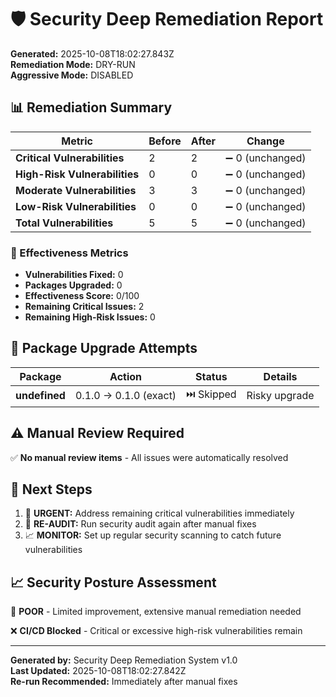 # 🛡️ Security Deep Remediation Report

**Generated:** 2025-10-08T18:02:27.843Z  
**Remediation Mode:** DRY-RUN  
**Aggressive Mode:** DISABLED

## 📊 Remediation Summary

| Metric | Before | After | Change |
|--------|---------|-------|--------|
| **Critical Vulnerabilities** | 2 | 2 | ➖ 0 (unchanged) |
| **High-Risk Vulnerabilities** | 0 | 0 | ➖ 0 (unchanged) |
| **Moderate Vulnerabilities** | 3 | 3 | ➖ 0 (unchanged) |
| **Low-Risk Vulnerabilities** | 0 | 0 | ➖ 0 (unchanged) |
| **Total Vulnerabilities** | 5 | 5 | ➖ 0 (unchanged) |

### 🎯 Effectiveness Metrics
- **Vulnerabilities Fixed:** 0
- **Packages Upgraded:** 0
- **Effectiveness Score:** 0/100
- **Remaining Critical Issues:** 2
- **Remaining High-Risk Issues:** 0

## 🔧 Package Upgrade Attempts

| Package | Action | Status | Details |
|---------|--------|--------|---------|
| **undefined** | 0.1.0 → 0.1.0 (exact) | ⏭️ Skipped | Risky upgrade |

## ⚠️ Manual Review Required

✅ **No manual review items** - All issues were automatically resolved

## 🚀 Next Steps

1. 🚨 **URGENT:** Address remaining critical vulnerabilities immediately
2. 🔄 **RE-AUDIT:** Run security audit again after manual fixes
3. 📈 **MONITOR:** Set up regular security scanning to catch future vulnerabilities

## 📈 Security Posture Assessment

🔴 **POOR** - Limited improvement, extensive manual remediation needed

❌ **CI/CD Blocked** - Critical or excessive high-risk vulnerabilities remain

---

**Generated by:** Security Deep Remediation System v1.0  
**Last Updated:** 2025-10-08T18:02:27.842Z  
**Re-run Recommended:** Immediately after manual fixes
